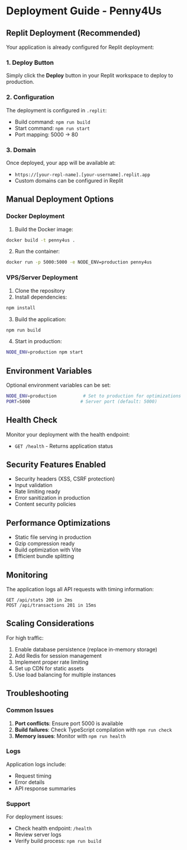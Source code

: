 # Deployment Guide - Penny4Us

## Replit Deployment (Recommended)

Your application is already configured for Replit deployment:

### 1. Deploy Button
Simply click the **Deploy** button in your Replit workspace to deploy to production.

### 2. Configuration
The deployment is configured in `.replit`:
- Build command: `npm run build`
- Start command: `npm run start`
- Port mapping: 5000 → 80

### 3. Domain
Once deployed, your app will be available at:
- `https://[your-repl-name].[your-username].replit.app`
- Custom domains can be configured in Replit

## Manual Deployment Options

### Docker Deployment

1. Build the Docker image:
```bash
docker build -t penny4us .
```

2. Run the container:
```bash
docker run -p 5000:5000 -e NODE_ENV=production penny4us
```

### VPS/Server Deployment

1. Clone the repository
2. Install dependencies:
```bash
npm install
```

3. Build the application:
```bash
npm run build
```

4. Start in production:
```bash
NODE_ENV=production npm start
```

## Environment Variables

Optional environment variables can be set:

```bash
NODE_ENV=production          # Set to production for optimizations
PORT=5000                   # Server port (default: 5000)
```

## Health Check

Monitor your deployment with the health endpoint:
- `GET /health` - Returns application status

## Security Features Enabled

- Security headers (XSS, CSRF protection)
- Input validation
- Rate limiting ready
- Error sanitization in production
- Content security policies

## Performance Optimizations

- Static file serving in production
- Gzip compression ready
- Build optimization with Vite
- Efficient bundle splitting

## Monitoring

The application logs all API requests with timing information:
```
GET /api/stats 200 in 2ms
POST /api/transactions 201 in 15ms
```

## Scaling Considerations

For high traffic:
1. Enable database persistence (replace in-memory storage)
2. Add Redis for session management
3. Implement proper rate limiting
4. Set up CDN for static assets
5. Use load balancing for multiple instances

## Troubleshooting

### Common Issues

1. **Port conflicts**: Ensure port 5000 is available
2. **Build failures**: Check TypeScript compilation with `npm run check`
3. **Memory issues**: Monitor with `npm run health`

### Logs

Application logs include:
- Request timing
- Error details
- API response summaries

### Support

For deployment issues:
- Check health endpoint: `/health`
- Review server logs
- Verify build process: `npm run build`